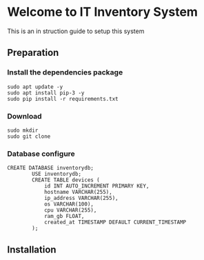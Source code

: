 # Welcome to IT Inventory System
This is an in struction guide to setup this system
## Preparation



### Install the dependencies package
```aiignore
sudo apt update -y
sudo apt install pip-3 -y
sudo pip install -r requirements.txt
```
### Download 
```aiignore
sudo mkdir
sudo git clone 
```

### Database configure

```aiignore
CREATE DATABASE inventorydb;
        USE inventorydb;
        CREATE TABLE devices (
            id INT AUTO_INCREMENT PRIMARY KEY,
            hostname VARCHAR(255),
            ip_address VARCHAR(255),
            os VARCHAR(100),
            cpu VARCHAR(255),
            ram_gb FLOAT,
            created_at TIMESTAMP DEFAULT CURRENT_TIMESTAMP
        );
```

## Installation

### 



